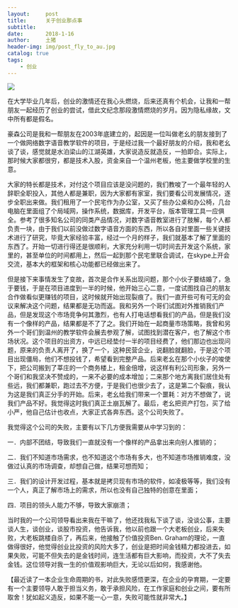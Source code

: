 ```yaml
---
layout:     post
title:      关于创业那点事
subtitle:   
date:       2018-1-16
author:     土猪
header-img: img/post_fly_to_au.jpg
catalog: true
tags:
    - 创业
---
```


![](https://steemitimages.com/DQmeDkpA2Vwa8WEdN4NyfCBvkcZ5jZxk2Nc3r3Xv18H5WSw/image.png)

在大学毕业几年后，创业的激情还在我心头燃烧，后来还真有个机会，让我和一帮朋友一起经历了创业的尝试，借此文纪念那段激情燃烧的岁月。因为隐私缘故，文中所有都是假名。

豪森公司是我和一帮朋友在2003年底建立的，起因是一位叫做老幺的朋友接到了一个做网络数字语音教学软件的项目，于是经过我一个最好朋友的介绍，我和老幺谈了谈，感觉就是水泊梁山的江湖英雄，大家说造反就造反，一拍即合。实际上，那时候大家都很穷，都是技术入股，资金来自一个温州老板，他主要做学校里的生意。


大家的特长都是技术，对付这个项目应该是没问题的，我们教唆了一个最年轻的人辞职全职投入，其他人都是兼职，因为大家都有家室，我们要看公司发展情况，逐步全职出来做。我们租用了一个民宅作为办公室，又买了些办公桌和办公椅，几台电脑在里面组了个局域网，操作系统，数据库，开发平台，版本管理工具一应俱全。参考了很多知名公司的同类产品情况，对数字语音教室进行了肢解，每个人都负责一块，由于我们以前没做过数字语音方面的东西，所以各自对里面一些关键技术进行了研究，毕竟大家经验丰富，经过一个月的样子，我们就基本了解了里面的东西了。开始一切进行得还是很顺利，大家充分利用一切时间去开发这个系统，家里的，甚至单位的时间都用上，然后一起到那个民宅里联合调试，在skype上开会交流，基本大的框架和核心功能都已经做出来了。


但是接下来事情发生了变故，首次是合作关系出现问题，那个小伙子要结婚了，急于要钱，于是在项目进度到一半的时候，他开始三心二意，一度试图找自己的朋友合作做看似更赚钱的项目，这时候就开始出现裂痕了。我们一直开些可有可无的会议来解决这个问题，结果都是无功而返。我和另外一个哥们试图对外推销我们产品，但是发现这个市场竞争何其激烈，也有人打电话想看我们的产品，但是我们没有一个像样的产品，结果都是不了了之。我们开始在一起商量市场策略，我曾和另外一个哥们到温州的教学软件会展去参观了解，试图找到潜在客户，也了解这个市场状况。这个项目的出资方，中远已经垫付一半的项目经费了，他们那边也出现问题，原来的负责人离开了，换了一个，这种民营企业，说翻脸就翻脸，于是这个项目出现僵局，他们不想投钱了，希望看到完整产品。后来老幺在那个小伙子的唆使下，把公司搬到了莘庄的一个商务楼上，租金倍增，说这样有利公司形象，另外一个哥们和我坚决不赞成的，一来不必要的成本增加；二来那个地方离我们居住处有些远，我们都兼职，跑过去不方便，于是我们也很少去了，这是第二个裂痕，我认为这是我们真正分手的开始。后来，老幺给我们带来一个噩耗：对方不想做了，说我们产品不好。我觉得这时我们真正土崩瓦解了。最后，老幺把资产打包，买了给小严，他自己估计也收点，大家正式各奔东西。这个公司失败了。


我觉得这个公司的失败，主要有以下几方便我需要从中学习到的：


一．内部不团结，导致我们一直就没有一个像样的产品拿出来向别人推销的；

二．我们不知道市场需求，也不知道这个市场有多大，也不知道市场推销难度，没做过认真的市场调查，却想自己做，结果可想而知；

三．我们的设计开发过程，基本就是拷贝现有市场的软件，如凌极等等，我们没有一个人，真正了解市场上的需求，所以也没有自己独特的创意在里面；

四．项目的领头人能力不够，导致大家崩溃；


当时我的一个公司领导看出来我在干嘛了，他还找我私下谈了谈，没谈公事，主要谈人生，谈创业，谈股市投资，他告诉我，他以前也跟一个大老板创业，后来失败，大老板跳楼自杀了，再后来，他接触了价值投资Ben. Graham的理论，一直做得很好，他觉得创业比投资的风险大多了，创业是把时间金钱精力都投进去，如果失败，可能不但失去的是金钱时间，连生活都有巨大影响，而投资，大不了失去金钱。这位领导对我一生的价值观影响巨大，无论以后如何，我感谢他。

 
【最近读了一本企业生命周期的书，对此失败感悟更深，在企业的孕育期，一定要有一个主要领导人敢于担当义务，敢于承担风险，在工作家庭和创业之间，要有所取舍！犹如起义造反，如果不能一心一意，失败可能性就非常大。】